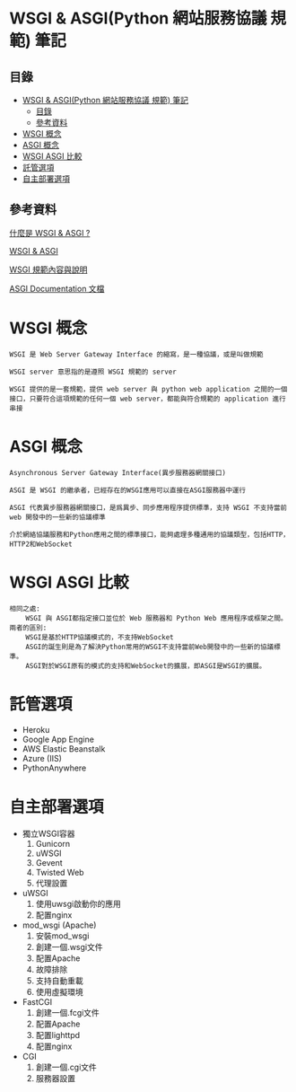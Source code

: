 # WSGI & ASGI(Python 網站服務協議 規範) 筆記

## 目錄

- [WSGI & ASGI(Python 網站服務協議 規範) 筆記](#wsgi--asgipython-網站服務協議-規範-筆記)
	- [目錄](#目錄)
	- [參考資料](#參考資料)
- [WSGI 概念](#wsgi-概念)
- [ASGI 概念](#asgi-概念)
- [WSGI ASGI 比較](#wsgi-asgi-比較)
- [託管選項](#託管選項)
- [自主部署選項](#自主部署選項)

## 參考資料

[什麼是 WSGI & ASGI ?](https://medium.com/@eric248655665/%E4%BB%80%E9%BA%BC%E6%98%AF-wsgi-%E7%82%BA%E4%BB%80%E9%BA%BC%E8%A6%81%E7%94%A8-wsgi-f0d5f3001652)

[WSGI & ASGI](https://quietbo.com/2022/05/08/wsgi-asgi/)

[WSGI 規範內容與說明](https://wsgi.readthedocs.io/en/latest/index.html)

[ASGI Documentation 文檔](https://asgi.readthedocs.io/en/latest/)

# WSGI 概念

```
WSGI 是 Web Server Gateway Interface 的縮寫，是一種協議，或是叫做規範

WSGI server 意思指的是遵照 WSGI 規範的 server

WSGI 提供的是一套規範，提供 web server 與 python web application 之間的一個接口，只要符合這項規範的任何一個 web server，都能與符合規範的 application 進行串接
```

# ASGI 概念

```
Asynchronous Server Gateway Interface(異步服務器網關接口)

ASGI 是 WSGI 的繼承者，已經存在的WSGI應用可以直接在ASGI服務器中運行

ASGI 代表異步服務器網關接口，是爲異步、同步應用程序提供標準，支持 WSGI 不支持當前 web 開發中的一些新的協議標準

介於網絡協議服務和Python應用之間的標準接口，能夠處理多種通用的協議類型，包括HTTP，HTTP2和WebSocket
```

# WSGI ASGI 比較

```
相同之處:
	WSGI 與 ASGI都指定接口並位於 Web 服務器和 Python Web 應用程序或框架之間。
兩者的區別:
	WSGI是基於HTTP協議模式的，不支持WebSocket
	ASGI的誕生則是為了解決Python常用的WSGI不支持當前Web開發中的一些新的協議標準。
	ASGI對於WSGI原有的模式的支持和WebSocket的擴展，即ASGI是WSGI的擴展。
```

# 託管選項

* Heroku
* Google App Engine
* AWS Elastic Beanstalk
* Azure (IIS)
* PythonAnywhere

# 自主部署選項

* 獨立WSGI容器
    1. Gunicorn
    2. uWSGI
    3. Gevent
    4. Twisted Web
    5. 代理設置
* uWSGI
	1. 使用uwsgi啟動你的應用
	2. 配置nginx
* mod_wsgi (Apache)
	1. 安裝mod_wsgi
	2. 創建一個.wsgi文件
	3. 配置Apache
	4. 故障排除
	5. 支持自動重載
	6. 使用虛擬環境
* FastCGI
	1. 創建一個.fcgi文件
	2. 配置Apache
	3. 配置lighttpd
	4. 配置nginx
* CGI
	1. 創建一個.cgi文件
	2. 服務器設置
